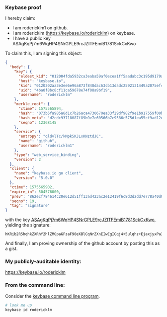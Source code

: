 ### Keybase proof

I hereby claim:

  * I am rodericklm1 on github.
  * I am rodericklm (https://keybase.io/rodericklm) on keybase.
  * I have a public key ASAgKqPj7m6WqHP4SNrGPLE9rcJZITFEmiB1781SckCxKwo

To claim this, I am signing this object:

```json
{
  "body": {
    "key": {
      "eldest_kid": "012004fda5932ca3eaba59af0ecea1ff5aadabc3c195d9179a2664d19bb1a9435e6a0a",
      "host": "keybase.io",
      "kid": "0120202aa3e3ee6e96a873f848dac63cb13dadc2592131449a2075efcd527240b12b0a",
      "uid": "4ba8f8bc8cf11ca59678e74f08a9bf19",
      "username": "rodericklm"
    },
    "merkle_root": {
      "ctime": 1575565894,
      "hash": "073b5fa985a8d1c7b26aca4730670ea33f29df982f9e1b917559f00b41fd639cdd21ddecf17b4837dbdf305dd6e6c0df79e332dfcc5c99f108cea99579df36d7",
      "hash_meta": "d2cdc93718087f89b9e7c60566b7c9586c575d1ea55cf9ad12e15ed64d18f5d9",
      "seqno": 12368145
    },
    "service": {
      "entropy": "qldvlTc/kMpk5KJLxKNztdJC",
      "name": "github",
      "username": "rodericklm1"
    },
    "type": "web_service_binding",
    "version": 2
  },
  "client": {
    "name": "keybase.io go client",
    "version": "5.0.0"
  },
  "ctime": 1575565902,
  "expire_in": 504576000,
  "prev": "862ecf784614c20e612d51ff13ad423ac2e12419f6c8d3d2dd7e778a40d9993f",
  "seqno": 19,
  "tag": "signature"
}
```

with the key [ASAgKqPj7m6WqHP4SNrGPLE9rcJZITFEmiB1781SckCxKwo](https://keybase.io/rodericklm), yielding the signature:

```
hKRib2R5hqhkZXRhY2hlZMOpaGFzaF90eXBlCqNrZXnEIwEgICqj4+5ulqhz+EjaxjyxPa3CWSExRJogde/NUnJAsSsKp3BheWxvYWTESpcCE8Qghi7PeEYUwg5hLVH/E61COsLhJBn2yNPS3X53ikDZmT/EICFGCO6NxqR9I2sEquuPy/88V1pv3iDtT1prKEiH7pWOAgHCo3NpZ8RAp2abFHB3WEwAzedfk1QoRjkbhErmh8NFgoopCdmKQxBlywd8ENGoQ6nRY2OET/oTMb4v+SE0VJU12ZOPHQSUCqhzaWdfdHlwZSCkaGFzaIKkdHlwZQildmFsdWXEILkHFqEuC95VdFSG1v4nP1cCEZqszvFco7fBR+0Di5Eqo3RhZ80CAqd2ZXJzaW9uAQ==

```

And finally, I am proving ownership of the github account by posting this as a gist.

### My publicly-auditable identity:

https://keybase.io/rodericklm

### From the command line:

Consider the [keybase command line program](https://keybase.io/download).

```bash
# look me up
keybase id rodericklm
```
